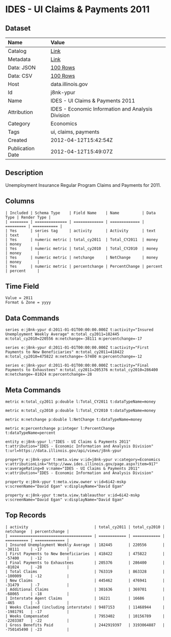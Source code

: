 # IDES - UI Claims & Payments 2011

## Dataset

| Name | Value |
| :--- | :---- |
| Catalog | [Link](https://catalog.data.gov/dataset/ides-ui-claims-payments-2011-3a62b) |
| Metadata | [Link](https://data.illinois.gov/api/views/j8nk-ypur) |
| Data: JSON | [100 Rows](https://data.illinois.gov/api/views/j8nk-ypur/rows.json?max_rows=100) |
| Data: CSV | [100 Rows](https://data.illinois.gov/api/views/j8nk-ypur/rows.csv?max_rows=100) |
| Host | data.illinois.gov |
| Id | j8nk-ypur |
| Name | IDES - UI Claims & Payments 2011 |
| Attribution | IDES - Economic Information and Analysis Division |
| Category | Economics |
| Tags | ui, claims, payments |
| Created | 2012-04-12T15:42:54Z |
| Publication Date | 2012-04-12T15:49:07Z |

## Description

Unemployment Insurance Regular Program Claims and Payments for 2011.

## Columns

```ls
| Included | Schema Type    | Field Name    | Name          | Data Type | Render Type |
| ======== | ============== | ============= | ============= | ========= | =========== |
| Yes      | series tag     | activity      | Activity      | text      | text        |
| Yes      | numeric metric | total_cy2011  | Total_CY2011  | money     | money       |
| Yes      | numeric metric | total_cy2010  | Total_CY2010  | money     | money       |
| Yes      | numeric metric | netchange     | NetChange     | money     | money       |
| Yes      | numeric metric | percentchange | PercentChange | percent   | percent     |
```

## Time Field

```ls
Value = 2011
Format & Zone = yyyy
```

## Data Commands

```ls
series e:j8nk-ypur d:2011-01-01T00:00:00.000Z t:activity="Insured Unemployment Weekly Average" m:total_cy2011=182445 m:total_cy2010=220556 m:netchange=-38111 m:percentchange=-17

series e:j8nk-ypur d:2011-01-01T00:00:00.000Z t:activity="First Payments to New Beneficiaries" m:total_cy2011=418422 m:total_cy2010=475822 m:netchange=-57400 m:percentchange=-12

series e:j8nk-ypur d:2011-01-01T00:00:00.000Z t:activity="Final Payments to Exhaustees" m:total_cy2011=205376 m:total_cy2010=286400 m:netchange=-81024 m:percentchange=-28
```

## Meta Commands

```ls
metric m:total_cy2011 p:double l:Total_CY2011 t:dataTypeName=money

metric m:total_cy2010 p:double l:Total_CY2010 t:dataTypeName=money

metric m:netchange p:double l:NetChange t:dataTypeName=money

metric m:percentchange p:integer l:PercentChange t:dataTypeName=percent

entity e:j8nk-ypur l:"IDES - UI Claims & Payments 2011" t:attribution="IDES - Economic Information and Analysis Division" t:url=https://data.illinois.gov/api/views/j8nk-ypur

property e:j8nk-ypur t:meta.view v:id=j8nk-ypur v:category=Economics v:attributionLink="http://www.ides.illinois.gov/page.aspx?item=917" v:averageRating=0 v:name="IDES - UI Claims & Payments 2011" v:attribution="IDES - Economic Information and Analysis Division"

property e:j8nk-ypur t:meta.view.owner v:id=6i42-mskp v:screenName="David Egan" v:displayName="David Egan"

property e:j8nk-ypur t:meta.view.tableauthor v:id=6i42-mskp v:screenName="David Egan" v:displayName="David Egan"
```

## Top Records

```ls
| activity                             | total_cy2011 | total_cy2010 | netchange  | percentchange | 
| ==================================== | ============ | ============ | ========== | ============= | 
| Insured Unemployment Weekly Average  | 182445       | 220556       | -38111     | -17           | 
| First Payments to New Beneficiaries  | 418422       | 475822       | -57400     | -12           | 
| Final Payments to Exhaustees         | 205376       | 286400       | -81024     | -28           | 
| Total Claims                         | 763319       | 863328       | -100009    | -12           | 
| New Claims                           | 445462       | 476941       | -31479     | -7            | 
| Additional Claims                    | 301636       | 369701       | -68065     | -18           | 
| Interstate Agent Claims              | 16221        | 16686        | -465       | -3            | 
| Weeks Claimed (including interstate) | 9487153      | 11468944     | -1981791   | -17           | 
| Weeks Compensated                    | 7953402      | 10156789     | -2203387   | -22           | 
| Gross Benefits Paid                  | 2442919397   | 3193064887   | -750145490 | -23           | 
```